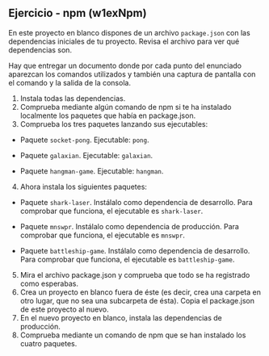 ## Ejercicio - npm (w1exNpm)

En este proyecto en blanco dispones de un archivo `package.json` con las dependencias iniciales de tu proyecto. Revisa el archivo para ver qué dependencias son.

Hay que entregar un documento donde por cada punto del enunciado aparezcan los comandos utilizados y también una captura de pantalla con el comando y la salida de la consola.

1. Instala todas las dependencias.
2. Comprueba mediante algún comando de npm si te ha instalado localmente los paquetes que había en package.json.
3. Comprueba los tres paquetes lanzando sus ejecutables:

- Paquete `socket-pong`. Ejecutable: `pong`.

- Paquete `galaxian`. Ejecutable: `galaxian`.

- Paquete `hangman-game`. Ejecutable: `hangman`.

4. Ahora instala los siguientes paquetes:

- Paquete `shark-laser`. Instálalo como dependencia de desarrollo. Para comprobar que funciona, el ejecutable es `shark-laser`.

- Paquete `mnswpr`. Instálalo como dependencia de producción. Para comprobar que funciona, el ejecutable es `mnswpr`.

- Paquete `battleship-game`. Instálalo como dependencia de desarrollo. Para comprobar que funciona, el ejecutable es `battleship-game`.

5. Mira el archivo package.json y comprueba que todo se ha registrado como esperabas.
6. Crea un proyecto en blanco fuera de éste (es decir, crea una carpeta en otro lugar, que no sea una subcarpeta de ésta). Copia el package.json de este proyecto al nuevo.
7. En el nuevo proyecto en blanco, instala las dependencias de producción.
8. Comprueba mediante un comando de npm que se han instalado los cuatro paquetes.
